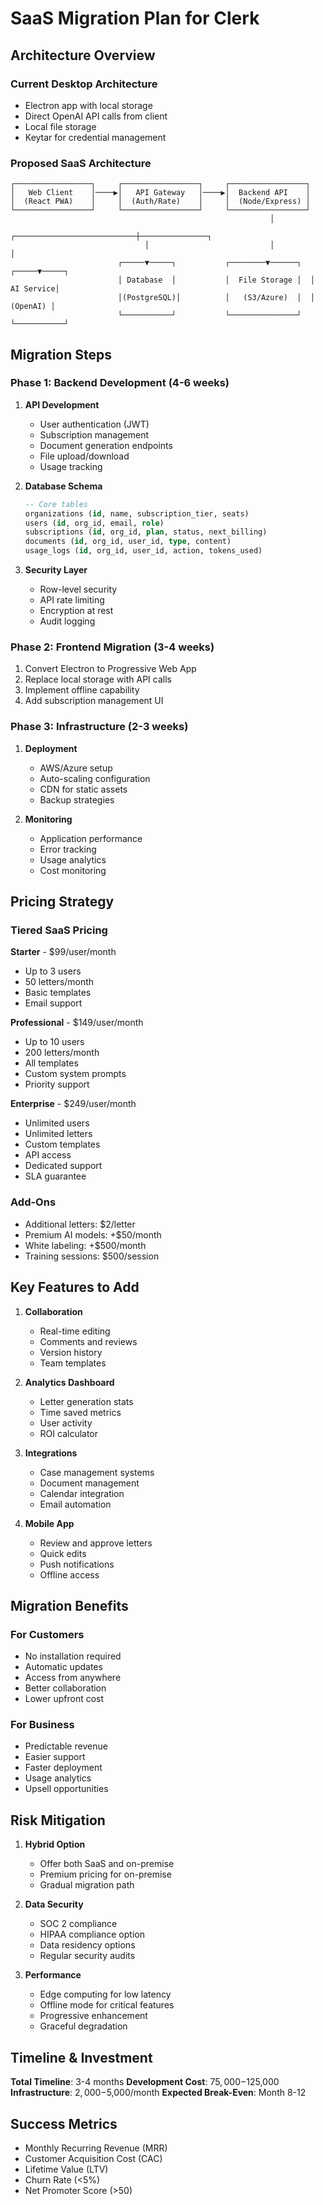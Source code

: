 # SaaS Migration Plan for Clerk

## Architecture Overview

### Current Desktop Architecture
- Electron app with local storage
- Direct OpenAI API calls from client
- Local file storage
- Keytar for credential management

### Proposed SaaS Architecture

```
┌─────────────────┐     ┌─────────────────┐     ┌─────────────────┐
│   Web Client    │────▶│   API Gateway   │────▶│  Backend API    │
│  (React PWA)    │     │  (Auth/Rate)    │     │  (Node/Express) │
└─────────────────┘     └─────────────────┘     └─────────────────┘
                                                          │
                              ┌───────────────────────────┼───────────────┐
                              │                           │               │
                        ┌─────▼─────┐           ┌────────▼──────┐  ┌─────▼─────┐
                        │ Database  │           │  File Storage │  │ AI Service│
                        │(PostgreSQL)│          │   (S3/Azure)  │  │  (OpenAI) │
                        └───────────┘           └───────────────┘  └───────────┘
```

## Migration Steps

### Phase 1: Backend Development (4-6 weeks)
1. **API Development**
   - User authentication (JWT)
   - Subscription management
   - Document generation endpoints
   - File upload/download
   - Usage tracking

2. **Database Schema**
   ```sql
   -- Core tables
   organizations (id, name, subscription_tier, seats)
   users (id, org_id, email, role)
   subscriptions (id, org_id, plan, status, next_billing)
   documents (id, org_id, user_id, type, content)
   usage_logs (id, org_id, user_id, action, tokens_used)
   ```

3. **Security Layer**
   - Row-level security
   - API rate limiting
   - Encryption at rest
   - Audit logging

### Phase 2: Frontend Migration (3-4 weeks)
1. Convert Electron to Progressive Web App
2. Replace local storage with API calls
3. Implement offline capability
4. Add subscription management UI

### Phase 3: Infrastructure (2-3 weeks)
1. **Deployment**
   - AWS/Azure setup
   - Auto-scaling configuration
   - CDN for static assets
   - Backup strategies

2. **Monitoring**
   - Application performance
   - Error tracking
   - Usage analytics
   - Cost monitoring

## Pricing Strategy

### Tiered SaaS Pricing

**Starter** - $99/user/month
- Up to 3 users
- 50 letters/month
- Basic templates
- Email support

**Professional** - $149/user/month
- Up to 10 users
- 200 letters/month
- All templates
- Custom system prompts
- Priority support

**Enterprise** - $249/user/month
- Unlimited users
- Unlimited letters
- Custom templates
- API access
- Dedicated support
- SLA guarantee

### Add-Ons
- Additional letters: $2/letter
- Premium AI models: +$50/month
- White labeling: +$500/month
- Training sessions: $500/session

## Key Features to Add

1. **Collaboration**
   - Real-time editing
   - Comments and reviews
   - Version history
   - Team templates

2. **Analytics Dashboard**
   - Letter generation stats
   - Time saved metrics
   - User activity
   - ROI calculator

3. **Integrations**
   - Case management systems
   - Document management
   - Calendar integration
   - Email automation

4. **Mobile App**
   - Review and approve letters
   - Quick edits
   - Push notifications
   - Offline access

## Migration Benefits

### For Customers
- No installation required
- Automatic updates
- Access from anywhere
- Better collaboration
- Lower upfront cost

### For Business
- Predictable revenue
- Easier support
- Faster deployment
- Usage analytics
- Upsell opportunities

## Risk Mitigation

1. **Hybrid Option**
   - Offer both SaaS and on-premise
   - Premium pricing for on-premise
   - Gradual migration path

2. **Data Security**
   - SOC 2 compliance
   - HIPAA compliance option
   - Data residency options
   - Regular security audits

3. **Performance**
   - Edge computing for low latency
   - Offline mode for critical features
   - Progressive enhancement
   - Graceful degradation

## Timeline & Investment

**Total Timeline**: 3-4 months
**Development Cost**: $75,000-$125,000
**Infrastructure**: $2,000-$5,000/month
**Expected Break-Even**: Month 8-12

## Success Metrics

- Monthly Recurring Revenue (MRR)
- Customer Acquisition Cost (CAC)
- Lifetime Value (LTV)
- Churn Rate (<5%)
- Net Promoter Score (>50)